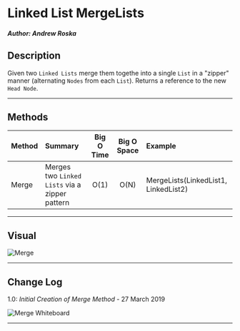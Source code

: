 # Linked List MergeLists
#### *Author: Andrew Roska*

## Description

Given two `Linked Lists` merge them togethe into a single `List` in a "zipper" manner (alternating `Nodes` from each `List`).  Returns a reference to the new `Head Node`.


------------------------------
## Methods

| Method | Summary | Big O Time | Big O Space | Example | 
| :----------- | :----------- | :-------------: | :-------------: | :----------- |
| Merge | Merges two `Linked Lists` via a zipper pattern | O(1) | O(N) | MergeLists(LinkedList1, LinkedList2) |

------------------------------

## Visual

![Merge](https://github.com/Roketsu86/data-structures-and-algorithms/blob/master/assets/LinkedListApp/linked-list-merge.jpg)

------------------------------

## Change Log
1.0: *Initial Creation of Merge Method* - 27 March 2019

![Merge Whiteboard](https://github.com/Roketsu86/data-structures-and-algorithms/blob/master/assets/LinkedListApp/ll_merge-wb.jpg)



------------------------------
